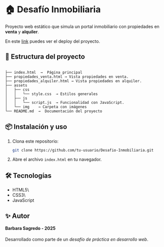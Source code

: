 # 🏠 Desafío Inmobiliaria

Proyecto web estático que simula un portal inmobiliario con propiedades en **venta** y **alquiler**.

En este [link](https://desafio-inmobiliaria.netlify.app) puedes ver el deploy del proyecto. 

## 🚀 Estructura del proyecto
 ```

├── index.html  →  Página principal
├── propiedades_venta.html → Vista propiedades en venta.
├── propiedades_alquiler.html → Vista propiedades en alquiler.
├── assets
│   ├── css
│   │   └── style.css  → Estilos generales
│   ├── js 
│   │   └── script.js  → Funcionalidad con JavaScript.
│   └── img    → Carpeta con imágenes
└── README.md  →  Documentación del proyecto
```

## 📦 Instalación y uso

1.  Clona este repositorio:

    ``` bash
    git clone https://github.com/tu-usuario/Desafio-Inmobiliaria.git
    ```

2.  Abre el archivo `index.html` en tu navegador.

## 🛠️ Tecnologías

-   HTML5\
-   CSS3\
-   JavaScript

## ✨ Autor

#### Barbara Sagredo - 2025 

Desarrollado como parte de un *desafío de práctica en desarrollo web*.

